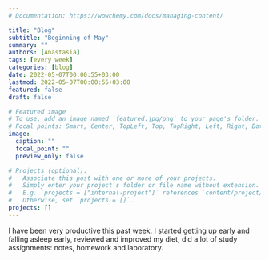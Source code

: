 ```yaml
---
# Documentation: https://wowchemy.com/docs/managing-content/

title: "Blog"
subtitle: "Beginning of May"
summary: ""
authors: [Anastasia]
tags: [every week]
categories: [blog]
date: 2022-05-07T00:00:55+03:00
lastmod: 2022-05-07T00:00:55+03:00
featured: false
draft: false

# Featured image
# To use, add an image named `featured.jpg/png` to your page's folder.
# Focal points: Smart, Center, TopLeft, Top, TopRight, Left, Right, BottomLeft, Bottom, BottomRight.
image:
  caption: ""
  focal_point: ""
  preview_only: false

# Projects (optional).
#   Associate this post with one or more of your projects.
#   Simply enter your project's folder or file name without extension.
#   E.g. `projects = ["internal-project"]` references `content/project/deep-learning/index.md`.
#   Otherwise, set `projects = []`.
projects: []
---
```


I have been very productive this past week. I started getting up early and falling asleep early, reviewed and improved my diet, did a lot of study assignments: notes, homework and laboratory.
